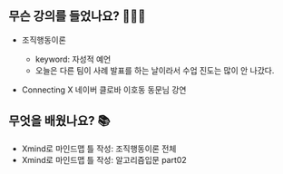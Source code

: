 ## 무슨 강의를 들었나요? 🧑🏻‍🏫
- 조직행동이론
    - keyword: 자성적 예언
    - 오늘은 다른 팀이 사례 발표를 하는 날이라서 수업 진도는 많이 안 나갔다.

- Connecting X 네이버 클로바 이호동 동문님 강연

## 무엇을 배웠나요? 📚
- Xmind로 마인드맵 틀 작성: 조직행동이론 전체
- Xmind로 마인드맵 틀 작성: 알고리즘입문 part02